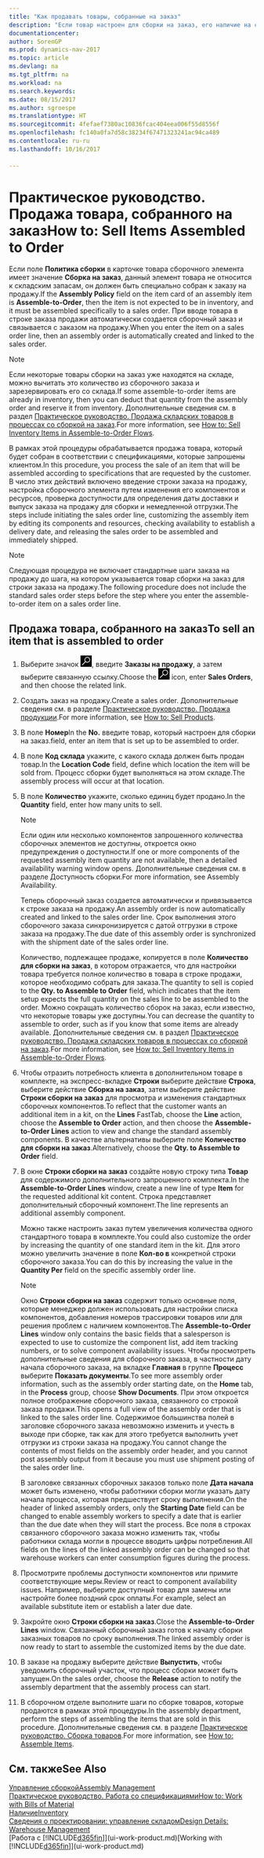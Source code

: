```yaml
---
title: "Как продавать товары, собранные на заказ"
description: "Если товар настроен для сборки на заказ, его наличие на складе не ожидается, и товар должен быть собран специально для заказа на продажу. При вводе товара в строке заказа продажи автоматически создается сборочный заказ и связывается с заказом на продажу."
documentationcenter: 
author: SorenGP
ms.prod: dynamics-nav-2017
ms.topic: article
ms.devlang: na
ms.tgt_pltfrm: na
ms.workload: na
ms.search.keywords: 
ms.date: 08/15/2017
ms.author: sgroespe
ms.translationtype: HT
ms.sourcegitcommit: 4fefaef7380ac10836fcac404eea006f55d8556f
ms.openlocfilehash: fc140a0fa7d58c38234f67471323241ac94ca489
ms.contentlocale: ru-ru
ms.lasthandoff: 10/16/2017

---
```

# <a name="how-to-sell-items-assembled-to-order"></a><span data-ttu-id="f17bd-104">Практическое руководство. Продажа товара, собранного на заказ</span><span class="sxs-lookup"><span data-stu-id="f17bd-104">How to: Sell Items Assembled to Order</span></span>
<span data-ttu-id="f17bd-105">Если поле **Политика сборки** в карточке товара сборочного элемента имеет значение **Сборка на заказ**, данный элемент товара не относится к складским запасам, он должен быть специально собран к заказу на продажу.</span><span class="sxs-lookup"><span data-stu-id="f17bd-105">If the **Assembly Policy** field on the item card of an assembly item is **Assemble-to-Order**, then the item is not expected to be in inventory, and it must be assembled specifically to a sales order.</span></span> <span data-ttu-id="f17bd-106">При вводе товара в строке заказа продажи автоматически создается сборочный заказ и связывается с заказом на продажу.</span><span class="sxs-lookup"><span data-stu-id="f17bd-106">When you enter the item on a sales order line, then an assembly order is automatically created and linked to the sales order.</span></span>  

> [!NOTE]  
>  <span data-ttu-id="f17bd-107">Если некоторые товары сборки на заказ уже находятся на складе, можно вычитать это количество из сборочного заказа и зарезервировать его со склада.</span><span class="sxs-lookup"><span data-stu-id="f17bd-107">If some assemble-to-order items are already in inventory, then you can deduct that quantity from the assembly order and reserve it from inventory.</span></span> <span data-ttu-id="f17bd-108">Дополнительные сведения см. в раздел [Практическое руководство. Продажа складских товаров в процессах со сборкой на заказ](assembly-how-to-sell-assemble-to-order-items-and-inventory-items-together.md).</span><span class="sxs-lookup"><span data-stu-id="f17bd-108">For more information, see [How to: Sell Inventory Items in Assemble-to-Order Flows](assembly-how-to-sell-assemble-to-order-items-and-inventory-items-together.md).</span></span>  

<span data-ttu-id="f17bd-109">В рамках этой процедуры обрабатывается продажа товара, который будет собран в соответствии с спецификациями, которые запрошены клиентом.</span><span class="sxs-lookup"><span data-stu-id="f17bd-109">In this procedure, you process the sale of an item that will be assembled according to specifications that are requested by the customer.</span></span> <span data-ttu-id="f17bd-110">В число этих действий включено введение строки заказа на продажу, настройка сборочного элемента путем изменения его компонентов и ресурсов, проверка доступности для определения даты доставки и выпуск заказа на продажу для сборки и немедленной отгрузки.</span><span class="sxs-lookup"><span data-stu-id="f17bd-110">The steps include initiating the sales order line, customizing the assembly item by editing its components and resources, checking availability to establish a delivery date, and releasing the sales order to be assembled and immediately shipped.</span></span>  

> [!NOTE]  
>  <span data-ttu-id="f17bd-111">Следующая процедура не включает стандартные шаги заказа на продажу до шага, на котором указывается товар сборки на заказ для строки заказа на продажу.</span><span class="sxs-lookup"><span data-stu-id="f17bd-111">The following procedure does not include the standard sales order steps before the step where you enter the assemble-to-order item on a sales order line.</span></span>  

## <a name="to-sell-an-item-that-is-assembled-to-order"></a><span data-ttu-id="f17bd-112">Продажа товара, собранного на заказ</span><span class="sxs-lookup"><span data-stu-id="f17bd-112">To sell an item that is assembled to order</span></span>  
1.  <span data-ttu-id="f17bd-113">Выберите значок ![Поиск страницы или отчета](media/ui-search/search_small.png "Значок поиска страницы или отчета"), введите **Заказы на продажу**, а затем выберите связанную ссылку.</span><span class="sxs-lookup"><span data-stu-id="f17bd-113">Choose the ![Search for Page or Report](media/ui-search/search_small.png "Search for Page or Report icon") icon, enter **Sales Orders**, and then choose the related link.</span></span>  
2.  <span data-ttu-id="f17bd-114">Создать заказ на продажу.</span><span class="sxs-lookup"><span data-stu-id="f17bd-114">Create a sales order.</span></span> <span data-ttu-id="f17bd-115">Дополнительные сведения см. в разделе [Практическое руководство. Продажа продукции](sales-how-sell-products.md).</span><span class="sxs-lookup"><span data-stu-id="f17bd-115">For more information, see [How to: Sell Products](sales-how-sell-products.md).</span></span>  
3.  <span data-ttu-id="f17bd-116">В поле **Номер**</span><span class="sxs-lookup"><span data-stu-id="f17bd-116">In the **No.**</span></span> <span data-ttu-id="f17bd-117">введите товар, который настроен для сборки на заказ.</span><span class="sxs-lookup"><span data-stu-id="f17bd-117">field, enter an item that is set up to be assembled to order.</span></span>  
4.  <span data-ttu-id="f17bd-118">В поле **Код склада** укажите, с какого склада должен быть продан товар.</span><span class="sxs-lookup"><span data-stu-id="f17bd-118">In the **Location Code** field, define which location the item will be sold from.</span></span> <span data-ttu-id="f17bd-119">Процесс сборки будет выполняться на этом складе.</span><span class="sxs-lookup"><span data-stu-id="f17bd-119">The assembly process will occur at that location.</span></span>  
5.  <span data-ttu-id="f17bd-120">В поле **Количество** укажите, сколько единиц будет продано.</span><span class="sxs-lookup"><span data-stu-id="f17bd-120">In the **Quantity** field, enter how many units to sell.</span></span>  

    > [!NOTE]  
    >  <span data-ttu-id="f17bd-121">Если один или несколько компонентов запрошенного количества сборочных элементов не доступны, откроется окно предупреждения о доступности.</span><span class="sxs-lookup"><span data-stu-id="f17bd-121">If one or more components of the requested assembly item quantity are not available, then a detailed availability warning window opens.</span></span> <span data-ttu-id="f17bd-122">Дополнительные сведения см. в разделе Доступность сборки.</span><span class="sxs-lookup"><span data-stu-id="f17bd-122">For more information, see Assembly Availability.</span></span>  

    <span data-ttu-id="f17bd-123">Теперь сборочный заказ создается автоматически и привязывается к строке заказа на продажу.</span><span class="sxs-lookup"><span data-stu-id="f17bd-123">An assembly order is now automatically created and linked to the sales order line.</span></span> <span data-ttu-id="f17bd-124">Срок выполнения этого сборочного заказа синхронизируется с датой отгрузки в строке заказа на продажу.</span><span class="sxs-lookup"><span data-stu-id="f17bd-124">The due date of this assembly order is synchronized with the shipment date of the sales order line.</span></span>  

    <span data-ttu-id="f17bd-125">Количество, подлежащее продаже, копируется в поле **Количество для сборки на заказ**, в котором отражается, что для настройки товара требуется полное количество в товара в строке продажи, которое необходимо собрать для заказа.</span><span class="sxs-lookup"><span data-stu-id="f17bd-125">The quantity to sell is copied to the **Qty. to Assemble to Order** field, which indicates that the item setup expects the full quantity on the sales line to be assembled to the order.</span></span> <span data-ttu-id="f17bd-126">Можно сокращать количество сборок на заказ, если известно, что некоторые товары уже доступны.</span><span class="sxs-lookup"><span data-stu-id="f17bd-126">You can decrease the quantity to assemble to order, such as if you know that some items are already available.</span></span> <span data-ttu-id="f17bd-127">Дополнительные сведения см. в раздел [Практическое руководство. Продажа складских товаров в процессах со сборкой на заказ](assembly-how-to-sell-inventory-items-in-assemble-to-order-flows.md).</span><span class="sxs-lookup"><span data-stu-id="f17bd-127">For more information, see [How to: Sell Inventory Items in Assemble-to-Order Flows](assembly-how-to-sell-inventory-items-in-assemble-to-order-flows.md).</span></span>  

6.  <span data-ttu-id="f17bd-128">Чтобы отразить потребность клиента в дополнительном товаре в комплекте, на экспресс-вкладке **Строки** выберите действие **Строка**, выберите действие **Сборка на заказ**, затем выберите действие **Строки сборки на заказ** для просмотра и изменения стандартных сборочных компонентов.</span><span class="sxs-lookup"><span data-stu-id="f17bd-128">To reflect that the customer wants an additional item in a kit, on the **Lines** FastTab, choose the **Line** action, choose the **Assemble to Order** action, and then choose the **Assemble-to-Order Lines** action to view and change the standard assembly components.</span></span> <span data-ttu-id="f17bd-129">В качестве альтернативы выберите поле **Количество для сборки на заказ**.</span><span class="sxs-lookup"><span data-stu-id="f17bd-129">Alternatively, choose the **Qty. to Assemble to Order** field.</span></span>  
7.  <span data-ttu-id="f17bd-130">В окне **Строки сборки на заказ** создайте новую строку типа **Товар** для содержимого дополнительного запрошенного комплекта.</span><span class="sxs-lookup"><span data-stu-id="f17bd-130">In the **Assemble-to-Order Lines** window, create a new line of type **Item** for the requested additional kit content.</span></span> <span data-ttu-id="f17bd-131">Строка представляет дополнительный сборочный компонент.</span><span class="sxs-lookup"><span data-stu-id="f17bd-131">The line represents an additional assembly component.</span></span>  

    <span data-ttu-id="f17bd-132">Можно также настроить заказ путем увеличения количества одного стандартного товара в комплекте.</span><span class="sxs-lookup"><span data-stu-id="f17bd-132">You could also customize the order by increasing the quantity of one standard item in the kit.</span></span> <span data-ttu-id="f17bd-133">Для этого можно увеличить значение в поле **Кол-во в** конкретной строки сборочного заказа.</span><span class="sxs-lookup"><span data-stu-id="f17bd-133">You can do this by increasing the value in the **Quantity Per** field on the specific assembly order line.</span></span>  

    > [!NOTE]  
    >  <span data-ttu-id="f17bd-134">Окно **Строки сборки на заказ** содержит только основные поля, которые менеджер должен использовать для настройки списка компонентов, добавления номеров трассировки товаров или для решения проблем с наличием компонентов.</span><span class="sxs-lookup"><span data-stu-id="f17bd-134">The **Assemble-to-Order Lines** window only contains the basic fields that a salesperson is expected to use to customize the component list, add item tracking numbers, or to solve component availability issues.</span></span> <span data-ttu-id="f17bd-135">Чтобы просмотреть дополнительные сведения для сборочного заказа, в частности дату начала сборочного заказа, на вкладке **Главная** в группе **Процесс** выберите **Показать документы**.</span><span class="sxs-lookup"><span data-stu-id="f17bd-135">To see more assembly order information, such as the assembly order starting date, on the **Home** tab, in the **Process** group, choose **Show Documents**.</span></span> <span data-ttu-id="f17bd-136">При этом откроется полное отображение сборочного заказа, связанного со строкой заказа продажи.</span><span class="sxs-lookup"><span data-stu-id="f17bd-136">This opens a full view of the assembly order that is linked to the sales order line.</span></span> <span data-ttu-id="f17bd-137">Содержимое большинства полей в заголовке сборочного заказа невозможно изменить и учесть в выходе при сборке, так как для этого требуется выполнить учет отгрузки из строки заказа на продажу.</span><span class="sxs-lookup"><span data-stu-id="f17bd-137">You cannot change the contents of most fields on the assembly order header, and you cannot post assembly output from it because you must use shipment posting of the sales order line.</span></span>  
    >   
    >  <span data-ttu-id="f17bd-138">В заголовке связанных сборочных заказов только поле **Дата начала** может быть изменено, чтобы работники сборки могли указать дату начала процесса, которая предшествует сроку выполнения.</span><span class="sxs-lookup"><span data-stu-id="f17bd-138">On the header of linked assembly orders, only the **Starting Date** field can be changed to enable assembly workers to specify a date that is earlier than the due date when they will start the process.</span></span> <span data-ttu-id="f17bd-139">Все поля в строках связанного сборочного заказа можно изменить так, чтобы работники склада могли в процессе вводить цифры потребления.</span><span class="sxs-lookup"><span data-stu-id="f17bd-139">All fields on the lines of the linked assembly order can be changed so that warehouse workers can enter consumption figures during the process.</span></span>  

8.  <span data-ttu-id="f17bd-140">Просмотрите проблемы доступности компонентов или примите соответствующие меры.</span><span class="sxs-lookup"><span data-stu-id="f17bd-140">Review or react to component availability issues.</span></span> <span data-ttu-id="f17bd-141">Например, выберите доступный товар для замены или настройте более поздний срок оплаты.</span><span class="sxs-lookup"><span data-stu-id="f17bd-141">For example, select an available substitute item or establish a later due date.</span></span>  
9. <span data-ttu-id="f17bd-142">Закройте окно **Строки сборки на заказ**.</span><span class="sxs-lookup"><span data-stu-id="f17bd-142">Close the **Assemble-to-Order Lines** window.</span></span> <span data-ttu-id="f17bd-143">Связанный сборочный заказ готов к началу сборки заказных товаров по сроку выполнения.</span><span class="sxs-lookup"><span data-stu-id="f17bd-143">The linked assembly order is now ready to start to assemble the customized items by the due date.</span></span>  
10. <span data-ttu-id="f17bd-144">В заказе на продажу выберите действие **Выпустить**, чтобы уведомить сборочный участок, что процесс сборки может быть запущен.</span><span class="sxs-lookup"><span data-stu-id="f17bd-144">On the sales order, choose the **Release** action to notify the assembly department that the assembly process can start.</span></span>  
11. <span data-ttu-id="f17bd-145">В сборочном отделе выполните шаги по сборке товаров, которые продаются в рамках этой процедуры.</span><span class="sxs-lookup"><span data-stu-id="f17bd-145">In the assembly department, perform the steps of assembling the items that are sold in this procedure.</span></span> <span data-ttu-id="f17bd-146">Дополнительные сведения см. в разделе [Практическое руководство. Сборка товаров](assembly-how-to-assemble-items.md).</span><span class="sxs-lookup"><span data-stu-id="f17bd-146">For more information, see [How to: Assemble Items](assembly-how-to-assemble-items.md).</span></span>  

## <a name="see-also"></a><span data-ttu-id="f17bd-147">См. также</span><span class="sxs-lookup"><span data-stu-id="f17bd-147">See Also</span></span>  
[<span data-ttu-id="f17bd-148">Управление сборкой</span><span class="sxs-lookup"><span data-stu-id="f17bd-148">Assembly Management</span></span>](assembly-assemble-items.md)  
[<span data-ttu-id="f17bd-149">Практическое руководство. Работа со спецификациями</span><span class="sxs-lookup"><span data-stu-id="f17bd-149">How to: Work with Bills of Material</span></span>](inventory-how-work-BOMs.md)  
[<span data-ttu-id="f17bd-150">Наличие</span><span class="sxs-lookup"><span data-stu-id="f17bd-150">Inventory</span></span>](inventory-manage-inventory.md)  
[<span data-ttu-id="f17bd-151">Сведения о проектировании: управление складом</span><span class="sxs-lookup"><span data-stu-id="f17bd-151">Design Details: Warehouse Management</span></span>](design-details-warehouse-management.md)  
<span data-ttu-id="f17bd-152">[Работа с [!INCLUDE[d365fin](includes/d365fin_md.md)]](ui-work-product.md)</span><span class="sxs-lookup"><span data-stu-id="f17bd-152">[Working with [!INCLUDE[d365fin](includes/d365fin_md.md)]](ui-work-product.md)</span></span>

